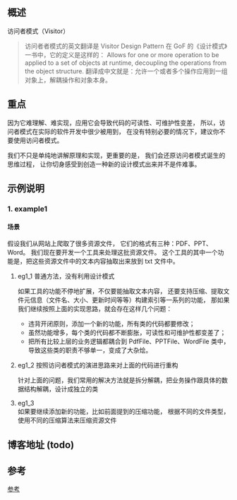 ## 概述 

访问者模式（Visitor）

> 访问者者模式的英文翻译是 Visitor Design Pattern
> 在 GoF 的《设计模式》一书中，它的定义是这样的：
>   Allows for one or more operation to be applied to a set of objects at runtime, 
>   decoupling the operations from the object structure.
> 翻译成中文就是：允许一个或者多个操作应用到一组对象上，解耦操作和对象本身。

## 重点

因为它难理解、难实现，应用它会导致代码的可读性、可维护性变差，
所以，访问者模式在实际的软件开发中很少被用到，
在没有特别必要的情况下，建议你不要使用访问者模式。

我们不只是单纯地讲解原理和实现，更重要的是，
我们会还原访问者模式诞生的思维过程，
让你切身感受到创造一种新的设计模式出来并不是件难事。

## 示例说明

### 1. example1

#### 场景
假设我们从网站上爬取了很多资源文件，
它们的格式有三种：PDF、PPT、Word。
我们现在要开发一个工具来处理这批资源文件。
这个工具的其中一个功能是，把这些资源文件中的文本内容抽取出来放到 txt 文件中。

1. eg1_1    普通方法，没有利用设计模式
    
    如果工具的功能不停地扩展，不仅要能抽取文本内容，
    还要支持压缩、提取文件元信息（文件名、大小、更新时间等等）构建索引等一系列的功能，
    那如果我们继续按照上面的实现思路，就会存在这样几个问题：
    
    - 违背开闭原则，添加一个新的功能，所有类的代码都要修改；
    - 虽然功能增多，每个类的代码都不断膨胀，可读性和可维护性都变差了；
    - 把所有比较上层的业务逻辑都耦合到 PdfFile、PPTFile、WordFile 类中，
      导致这些类的职责不够单一，变成了大杂烩。

2. eg1_2    按照访问者模式的演进思路来对上面的代码进行重构

    针对上面的问题，我们常用的解决方法就是拆分解耦，把业务操作跟具体的数据结构解耦，设计成独立的类
    

3. eg1_3    
    如果要继续添加新的功能，比如前面提到的压缩功能，
    根据不同的文件类型，使用不同的压缩算法来压缩资源文件




## 博客地址 (todo)

## 参考
[参考](https://time.geekbang.org/column/article/221852?utm_source=pinpaizhuanqu&utm_medium=geektime&utm_campaign=guanwang&utm_term=guanwang&utm_content=0511)


